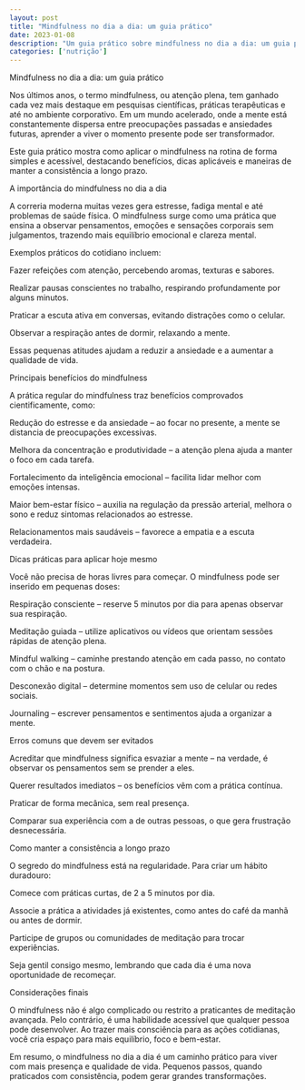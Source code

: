 ```yaml
---
layout: post
title: "Mindfulness no dia a dia: um guia prático"
date: 2023-01-08
description: "Um guia prático sobre mindfulness no dia a dia: um guia prático, com dicas acessíveis para o dia a dia."
categories: ['nutrição']
---
```


Mindfulness no dia a dia: um guia prático

Nos últimos anos, o termo mindfulness, ou atenção plena, tem ganhado cada vez mais destaque em pesquisas científicas, práticas terapêuticas e até no ambiente corporativo. Em um mundo acelerado, onde a mente está constantemente dispersa entre preocupações passadas e ansiedades futuras, aprender a viver o momento presente pode ser transformador.

Este guia prático mostra como aplicar o mindfulness na rotina de forma simples e acessível, destacando benefícios, dicas aplicáveis e maneiras de manter a consistência a longo prazo.

A importância do mindfulness no dia a dia

A correria moderna muitas vezes gera estresse, fadiga mental e até problemas de saúde física. O mindfulness surge como uma prática que ensina a observar pensamentos, emoções e sensações corporais sem julgamentos, trazendo mais equilíbrio emocional e clareza mental.

Exemplos práticos do cotidiano incluem:

Fazer refeições com atenção, percebendo aromas, texturas e sabores.

Realizar pausas conscientes no trabalho, respirando profundamente por alguns minutos.

Praticar a escuta ativa em conversas, evitando distrações como o celular.

Observar a respiração antes de dormir, relaxando a mente.

Essas pequenas atitudes ajudam a reduzir a ansiedade e a aumentar a qualidade de vida.

Principais benefícios do mindfulness

A prática regular do mindfulness traz benefícios comprovados cientificamente, como:

Redução do estresse e da ansiedade – ao focar no presente, a mente se distancia de preocupações excessivas.

Melhora da concentração e produtividade – a atenção plena ajuda a manter o foco em cada tarefa.

Fortalecimento da inteligência emocional – facilita lidar melhor com emoções intensas.

Maior bem-estar físico – auxilia na regulação da pressão arterial, melhora o sono e reduz sintomas relacionados ao estresse.

Relacionamentos mais saudáveis – favorece a empatia e a escuta verdadeira.

Dicas práticas para aplicar hoje mesmo

Você não precisa de horas livres para começar. O mindfulness pode ser inserido em pequenas doses:

Respiração consciente – reserve 5 minutos por dia para apenas observar sua respiração.

Meditação guiada – utilize aplicativos ou vídeos que orientam sessões rápidas de atenção plena.

Mindful walking – caminhe prestando atenção em cada passo, no contato com o chão e na postura.

Desconexão digital – determine momentos sem uso de celular ou redes sociais.

Journaling – escrever pensamentos e sentimentos ajuda a organizar a mente.

Erros comuns que devem ser evitados

Acreditar que mindfulness significa esvaziar a mente – na verdade, é observar os pensamentos sem se prender a eles.

Querer resultados imediatos – os benefícios vêm com a prática contínua.

Praticar de forma mecânica, sem real presença.

Comparar sua experiência com a de outras pessoas, o que gera frustração desnecessária.

Como manter a consistência a longo prazo

O segredo do mindfulness está na regularidade. Para criar um hábito duradouro:

Comece com práticas curtas, de 2 a 5 minutos por dia.

Associe a prática a atividades já existentes, como antes do café da manhã ou antes de dormir.

Participe de grupos ou comunidades de meditação para trocar experiências.

Seja gentil consigo mesmo, lembrando que cada dia é uma nova oportunidade de recomeçar.

Considerações finais

O mindfulness não é algo complicado ou restrito a praticantes de meditação avançada. Pelo contrário, é uma habilidade acessível que qualquer pessoa pode desenvolver. Ao trazer mais consciência para as ações cotidianas, você cria espaço para mais equilíbrio, foco e bem-estar.

Em resumo, o mindfulness no dia a dia é um caminho prático para viver com mais presença e qualidade de vida. Pequenos passos, quando praticados com consistência, podem gerar grandes transformações.

